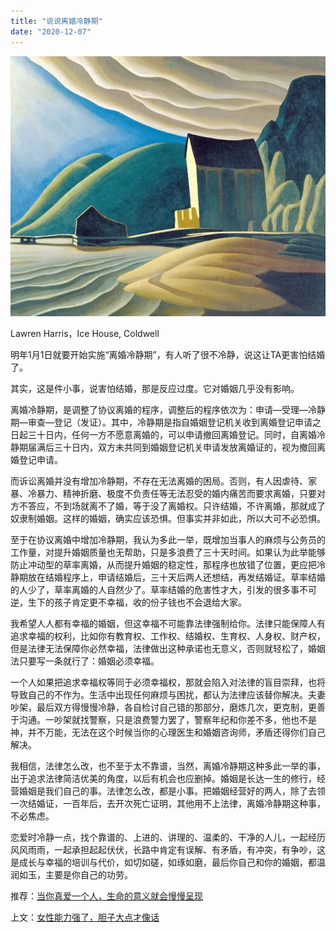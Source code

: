 ```yaml
---
title: "说说离婚冷静期"
date: "2020-12-07"
---
```


![连岳文章](images/连岳文章picture-9.jpg)

Lawren Harris，Ice House, Coldwell

  

明年1月1日就要开始实施“离婚冷静期”，有人听了很不冷静，说这让TA更害怕结婚了。

  

其实，这是件小事，说害怕结婚，那是反应过度。它对婚姻几乎没有影响。

  

离婚冷静期，是调整了协议离婚的程序，调整后的程序依次为：申请—受理—冷静期—审查—登记（发证）。其中，冷静期是指自婚姻登记机关收到离婚登记申请之日起三十日内，任何一方不愿意离婚的，可以申请撤回离婚登记。同时，自离婚冷静期届满后三十日内，双方未共同到婚姻登记机关申请发放离婚证的，视为撤回离婚登记申请。

  

而诉讼离婚并没有增加冷静期，不存在无法离婚的困局。否则，有人因虐待、家暴、冷暴力、精神折磨、极度不负责任等无法忍受的婚内痛苦而要求离婚，只要对方不答应，不到场就离不了婚，等于没了离婚权。只许结婚，不许离婚，那就成了奴隶制婚姻。这样的婚姻，确实应该恐惧。但事实并非如此，所以大可不必恐惧。

  

至于在协议离婚中增加冷静期，我认为多此一举，既增加当事人的麻烦与公务员的工作量，对提升婚姻质量也无帮助，只是多浪费了三十天时间。如果认为此举能够防止冲动型的草率离婚，从而提升婚姻的稳定性，那程序也放错了位置，更应把冷静期放在结婚程序上，申请结婚后，三十天后两人还想结，再发结婚证。草率结婚的人少了，草率离婚的人自然少了。草率结婚的危害性才大，引发的很多事不可逆，生下的孩子肯定更不幸福，收的份子钱也不会退给大家。

  

我希望人人都有幸福的婚姻，但这幸福不可能靠法律强制给你。法律只能保障人有追求幸福的权利，比如你有教育权、工作权、结婚权、生育权、人身权、财产权，但是法律无法保障你必然幸福，法律做出这种承诺也无意义，否则就轻松了，婚姻法只要写一条就行了：婚姻必须幸福。

  

一个人如果把追求幸福权等同于必须幸福权，那就会陷入对法律的盲目崇拜，也将导致自己的不作为。生活中出现任何麻烦与困扰，都认为法律应该替你解决。夫妻吵架，最后双方得慢慢冷静，各自检讨自己错的那部分，磨炼几次，更克制，更善于沟通。一吵架就找警察，只是浪费警力罢了，警察年纪和你差不多，他也不是神，并不万能，无法在这个时候当你的心理医生和婚姻咨询师，矛盾还得你们自己解决。

  

我相信，法律怎么改，也不至于太不靠谱，当然，离婚冷静期这种多此一举的事，出于追求法律简洁优美的角度，以后有机会也应删掉。婚姻是长达一生的修行，经营婚姻是我们自己的事。法律怎么改，都是小事。把婚姻经营好的两人，除了去领一次结婚证，一百年后，去开次死亡证明，其他用不上法律，离婚冷静期这种事，不必焦虑。

  

恋爱时冷静一点，找个靠谱的、上进的、讲理的、温柔的、干净的人儿，一起经历风风雨雨，一起承担起起伏伏，长路中肯定有误解、有矛盾，有冲突，有争吵，这是成长与幸福的培训与代价，如切如磋，如琢如磨，最后你自己和你的婚姻，都温润如玉，主要是你自己的功劳。

  

推荐：[当你真爱一个人，生命的意义就会慢慢呈现](http://mp.weixin.qq.com/s?__biz=MjM5NDU0Mjk2MQ==&mid=2651642780&idx=2&sn=ea14ca3f8ceeb84add553bbbfa301f4f&chksm=bd7e5f828a09d694ff0864711df23cf5932657d8719badc60acfa179180dd5f2958f8f6db737&scene=21#wechat_redirect)  

上文：[女性能力强了，胆子大点才像话](http://mp.weixin.qq.com/s?__biz=MjM5NDU0Mjk2MQ==&mid=2651664998&idx=1&sn=6f28a699b3d00365243af569d844c6ab&chksm=bd7fb6788a083f6ec228b6cbf7e4ccaca1bfdbb93fa183a7f9565e4291b99efeecfafcfbb276&scene=21#wechat_redirect)
